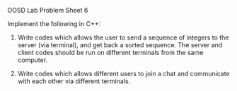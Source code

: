 OOSD Lab Problem Sheet 6

Implement the following in C++:

1) Write  codes which allows the user to send a sequence of integers to the server (via terminal), and get back a sorted sequence. The server and client codes should be run on different terminals from the same computer.

2) Write codes which allows different users to join a chat and communicate with each other via different terminals.
